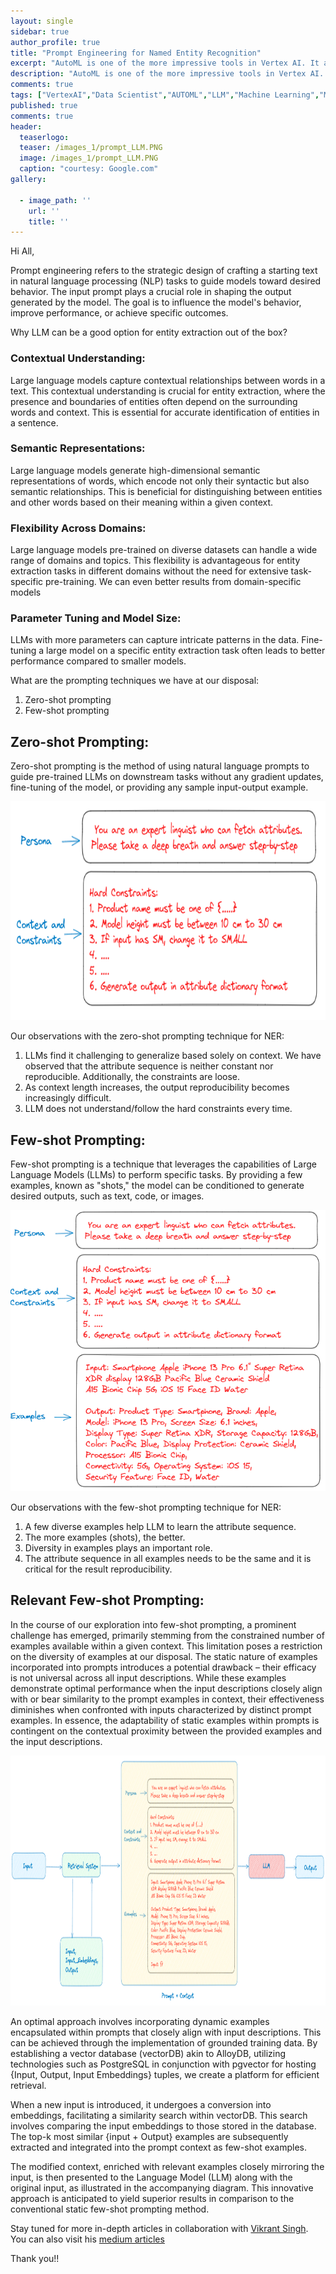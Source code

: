 ```yaml
---
layout: single
sidebar: true
author_profile: true
title: "Prompt Engineering for Named Entity Recognition"
excerpt: "AutoML is one of the more impressive tools in Vertex AI. It allows people with only limited machine learning expertise to create high-quality models"
description: "AutoML is one of the more impressive tools in Vertex AI. It allows people with only limited machine learning expertise to create high-quality models."
comments: true
tags: ["VertexAI","Data Scientist","AUTOML","LLM","Machine Learning","ML System Design"]
published: true
comments: true
header:
  teaserlogo:
  teaser: /images_1/prompt_LLM.PNG
  image: /images_1/prompt_LLM.PNG
  caption: "courtesy: Google.com"
gallery:

  - image_path: ''
    url: ''
    title: ''
---
```

Hi All,

Prompt engineering refers to the strategic design of crafting a starting text in natural language processing (NLP) tasks to guide models toward desired behavior. The input prompt plays a crucial role in shaping the output generated by the model. The goal is to influence the model's behavior, improve performance, or achieve specific outcomes. 

Why LLM can be a good option for entity extraction out of the box?

### Contextual Understanding:

Large language models capture contextual relationships between words in a text. This contextual understanding is crucial for entity extraction, where the presence and boundaries of entities often depend on the surrounding words and context. This is essential for accurate identification of entities in a sentence.

### Semantic Representations:

Large language models generate high-dimensional semantic representations of words, which encode not only their syntactic but also semantic relationships. This is beneficial for distinguishing between entities and other words based on their meaning within a given context.

### Flexibility Across Domains:

Large language models pre-trained on diverse datasets can handle a wide range of domains and topics. This flexibility is advantageous for entity extraction tasks in different domains without the need for extensive task-specific pre-training. We can even better results from domain-specific models

### Parameter Tuning and Model Size:

LLMs with more parameters can capture intricate patterns in the data. Fine-tuning a large model on a specific entity extraction task often leads to better performance compared to smaller models.

What are the prompting techniques we have at our disposal:
1. Zero-shot prompting
2. Few-shot prompting

## Zero-shot Prompting:
Zero-shot prompting is the method of using natural language prompts to guide pre-trained LLMs on downstream tasks without any gradient updates, fine-tuning of the model, or providing any sample input-output example.

<p align="center">
  <img width="700" height="350" src="/images_1/zero_shot.jpg">
</p>

Our observations with the zero-shot prompting technique for NER:

1. LLMs find it challenging to generalize based solely on context. We have observed that the attribute sequence is neither constant nor reproducible. Additionally, the constraints are loose.
2. As context length increases, the output reproducibility becomes increasingly difficult.
3. LLM does not understand/follow the hard constraints every time.

## Few-shot Prompting:
Few-shot prompting is a technique that leverages the capabilities of Large Language Models (LLMs) to perform specific tasks. By providing a few examples, known as "shots," the model can be conditioned to generate desired outputs, such as text, code, or images.

<p align="center">
  <img width="600" height="450" src="/images_1/few_shot.PNG">
</p>

Our observations with the few-shot prompting technique for NER:

1. A few diverse examples help LLM to learn the attribute sequence.
2. The more examples (shots), the better.
3. Diversity in examples plays an important role.
4. The attribute sequence in all examples needs to be the same and it is critical for the result reproducibility.

## Relevant Few-shot Prompting:

In the course of our exploration into few-shot prompting, a prominent challenge has emerged, primarily stemming from the constrained number of examples available within a given context. This limitation poses a restriction on the diversity of examples at our disposal. The static nature of examples incorporated into prompts introduces a potential drawback – their efficacy is not universal across all input descriptions. While these examples demonstrate optimal performance when the input descriptions closely align with or bear similarity to the prompt examples in context, their effectiveness diminishes when confronted with inputs characterized by distinct prompt examples. In essence, the adaptability of static examples within prompts is contingent on the contextual proximity between the provided examples and the input descriptions. 


<p align="center">
  <img width="800" height="400" src="/images_1/RAG_Few_shot.PNG">
</p>

An optimal approach involves incorporating dynamic examples encapsulated within prompts that closely align with input descriptions. This can be achieved through the implementation of grounded training data. By establishing a vector database (vectorDB) akin to AlloyDB, utilizing technologies such as PostgreSQL in conjunction with pgvector for hosting {Input, Output, Input Embeddings} tuples, we create a platform for efficient retrieval.

When a new input is introduced, it undergoes a conversion into embeddings, facilitating a similarity search within vectorDB. This search involves comparing the input embeddings to those stored in the database. The top-k most similar {input + Output} examples are subsequently extracted and integrated into the prompt context as few-shot examples.

The modified context, enriched with relevant examples closely mirroring the input, is then presented to the Language Model (LLM) along with the original input, as illustrated in the accompanying diagram. This innovative approach is anticipated to yield superior results in comparison to the conventional static few-shot prompting method.

Stay tuned for more in-depth articles in collaboration with [Vikrant Singh](https://www.linkedin.com/in/vkrntkmrsngh/). You can also visit his [medium articles](https://medium.com/@vkrntkmrsngh)

Thank you!!
